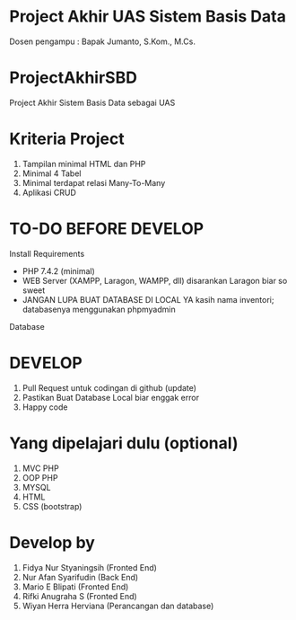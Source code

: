 # Project Akhir UAS Sistem Basis Data

Dosen pengampu : Bapak Jumanto, S.Kom., M.Cs.


# ProjectAkhirSBD

Project Akhir Sistem Basis Data sebagai UAS

# Kriteria Project

1. Tampilan minimal HTML dan PHP
2. Minimal 4 Tabel
3. Minimal terdapat relasi Many-To-Many
4. Aplikasi CRUD

# TO-DO BEFORE DEVELOP

Install Requirements

- PHP 7.4.2 (minimal)
- WEB Server (XAMPP, Laragon, WAMPP, dll) disarankan Laragon biar so sweet
- JANGAN LUPA BUAT DATABASE DI LOCAL YA kasih nama inventori; databasenya menggunakan phpmyadmin

Database 

# DEVELOP

1. Pull Request untuk codingan di github (update)
2. Pastikan Buat Database Local biar enggak error
3. Happy code

# Yang dipelajari dulu (optional)

1. MVC PHP
2. OOP PHP
3. MYSQL
4. HTML
5. CSS (bootstrap)

# Develop by

1. Fidya Nur Styaningsih (Fronted End)
2. Nur Afan Syarifudin (Back End)
3. Mario E Blipati (Fronted End)
4. Rifki Anugraha S (Fronted End)
5. Wiyan Herra Herviana (Perancangan dan database)



